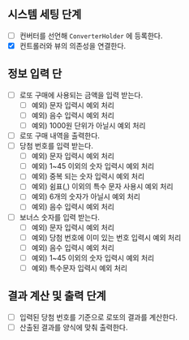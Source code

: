 ## 시스템 세팅 단계
- [ ] 컨버터를 선언해 `ConverterHolder` 에 등록한다.
- [x] 컨트롤러와 뷰의 의존성을 연결한다.

## 정보 입력 단
- [ ] 로또 구매에 사용되는 금액을 입력 받는다.
  - [ ] 예외) 문자 입력시 예외 처리
  - [ ] 예외) 음수 입력시 예외 처리
  - [ ] 예외) 1000원 단위가 아닐시 예외 처리
- [ ] 로또 구매 내역을 출력한다.
- [ ] 당첨 번호를 입력 받는다.
  - [ ] 예외) 문자 입력시 예외 처리
  - [ ] 예외) 1~45 이외의 숫자 입력시 예외 처리
  - [ ] 예외) 중복 되는 숫자 입력시 예외 처리
  - [ ] 예외) 쉼표(,) 이외의 특수 문자 사용시 예외 처리
  - [ ] 예외) 6개의 숫자가 아닐시 예외 처리
  - [ ] 예외) 음수 입력시 예외 처리
- [ ] 보너스 숫자를 입력 받는다.
  - [ ] 예외) 문자 입력시 예외 처리
  - [ ] 예외) 당첨 번호에 이미 있는 번호 입력시 예외 처리
  - [ ] 예외) 음수 입력시 예외 처리
  - [ ] 예외) 1~45 이외의 숫자 입력시 예외 처리
  - [ ] 예외) 특수문자 입력시 예외 처리

## 결과 계산 및 출력 단계
- [ ] 입력된 당첨 번호를 기준으로 로또의 결과를 계산한다.
- [ ] 산출된 결과를 양식에 맞춰 출력한다.